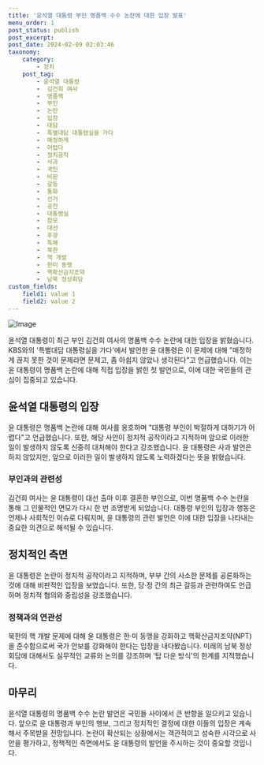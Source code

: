 ```yaml
---
title: '윤석열 대통령 부인 명품백 수수 논란에 대한 입장 발표'
menu_order: 1
post_status: publish
post_excerpt: 
post_date: 2024-02-09 02:03:46
taxonomy:
    category:
        - 정치
    post_tag:
        - 윤석열 대통령
        -  김건희 여사
        -  명품백
        -  부인
        -  논란
        -  입장
        -  대담
        -  특별대담 대통령실을 가다
        -  매정하게
        -  어렵다
        -  정치공작
        -  사과
        -  국민
        -  비판
        -  갈등
        -  통화
        -  선거
        -  공천
        -  대통령실
        -  참모
        -  대선
        -  후광
        -  특혜
        -  북한
        -  핵 개발
        -  한미 동맹
        -  핵확산금지조약
        -  남북 정상회담
custom_fields:
    field1: value 1
    field2: value 2
---
```


![Image](https://imgnews.pstatic.net/image/025/2024/02/07/0003340337_001_20240208090301045.jpg?type=w647)

윤석열 대통령이 최근 부인 김건희 여사의 명품백 수수 논란에 대한 입장을 밝혔습니다. KBS와의 '특별대담 대통령실을 가다'에서 발언한 윤 대통령은 이 문제에 대해 "매정하게 끊지 못한 것이 문제라면 문제고, 좀 아쉽지 않았나 생각된다"고 언급했습니다. 이는 윤 대통령이 명품백 논란에 대해 직접 입장을 밝힌 첫 발언으로, 이에 대한 국민들의 관심이 집중되고 있습니다.
## 윤석열 대통령의 입장
윤 대통령은 명품백 논란에 대해 여사를 옹호하며 "대통령 부인이 박절하게 대하기가 어렵다"고 언급했습니다. 또한, 해당 사안이 정치적 공작이라고 지적하며 앞으로 이러한 일이 발생하지 않도록 신중히 대처해야 한다고 강조했습니다. 윤 대통령은 사과 발언은 하지 않았지만, 앞으로 이러한 일이 발생하지 않도록 노력하겠다는 뜻을 밝혔습니다.
### 부인과의 관련성
김건희 여사는 윤 대통령이 대선 출마 이후 결혼한 부인으로, 이번 명품백 수수 논란을 통해 그 인물적인 면모가 다시 한 번 조명받게 되었습니다. 대통령 부인의 입장과 행동은 언제나 사회적인 이슈로 다뤄지며, 윤 대통령의 관련 발언은 이에 대한 입장을 나타내는 중요한 의견으로 해석될 수 있습니다.
## 정치적인 측면
윤 대통령은 논란이 정치적 공작이라고 지적하며, 부부 간의 사소한 문제를 공론화하는 것에 대해 비판적인 입장을 보였습니다. 또한, 당·정 간의 최근 갈등과 관련하여도 언급하며 정치적 협의와 중립성을 강조했습니다.
### 정책과의 연관성
북한의 핵 개발 문제에 대해 윤 대통령은 한·미 동맹을 강화하고 핵확산금지조약(NPT)을 준수함으로써 국가 안보를 강화해야 한다는 입장을 내다봤습니다. 미래의 남북 정상회담에 대해서도 실무적인 교류와 논의를 강조하며 '탑 다운 방식'의 한계를 지적했습니다.
## 마무리
윤석열 대통령의 명품백 수수 논란 발언은 국민들 사이에서 큰 반향을 일으키고 있습니다. 앞으로 윤 대통령과 부인의 행보, 그리고 정치적인 결정에 대한 이들의 입장은 계속해서 주목받을 전망입니다. 논란이 확산되는 상황에서는 객관적이고 성숙한 시각으로 사안을 평가하고, 정책적인 측면에서도 윤 대통령의 발언을 주시하는 것이 중요할 것입니다.
